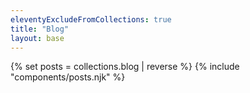 ```yaml
---
eleventyExcludeFromCollections: true
title: "Blog"
layout: base
---
```


{% set posts = collections.blog | reverse %}
{% include "components/posts.njk" %}